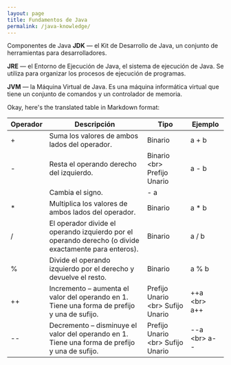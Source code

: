 ```yaml
---
layout: page
title: Fundamentos de Java
permalink: /java-knowledge/
---
```




Componentes de Java
**JDK** — el Kit de Desarrollo de Java, un conjunto de herramientas para desarrolladores.

**JRE** — el Entorno de Ejecución de Java, el sistema de ejecución de Java. Se utiliza para organizar los procesos de ejecución de programas.

**JVM** — la Máquina Virtual de Java. Es una máquina informática virtual que tiene un conjunto de comandos y un controlador de memoria.


Okay, here's the translated table in Markdown format:

| Operador | Descripción | Tipo | Ejemplo |
|---|---|---|---|
| + | Suma los valores de ambos lados del operador. | Binario | a + b |
| - | Resta el operando derecho del izquierdo. | Binario \<br\> Prefijo Unario | a - b |
|   | Cambia el signo.              | - a |
| * | Multiplica los valores de ambos lados del operador. | Binario | a \* b |
| / | El operador divide el operando izquierdo por el operando derecho (o divide exactamente para enteros). | Binario | a / b |
| % | Divide el operando izquierdo por el derecho y devuelve el resto. | Binario | a % b |
| ++ | Incremento – aumenta el valor del operando en 1. Tiene una forma de prefijo y una de sufijo. | Prefijo Unario \<br\> Sufijo Unario | ++a \<br\> a++ |
| -- | Decremento – disminuye el valor del operando en 1. Tiene una forma de prefijo y una de sufijo. | Prefijo Unario \<br\> Sufijo Unario | --a \<br\> a-- |